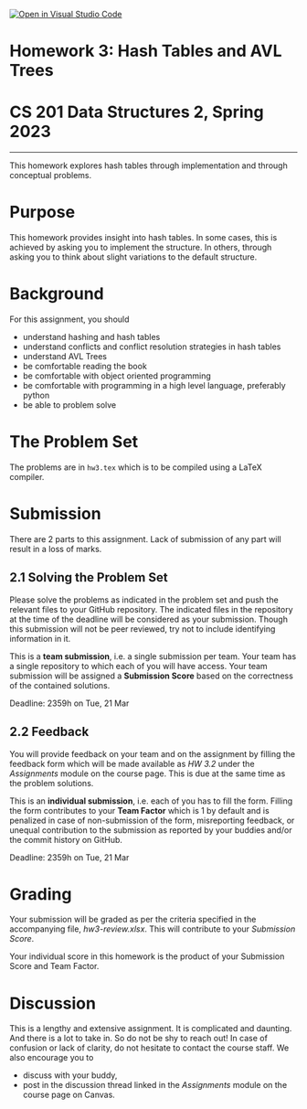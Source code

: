 [![Open in Visual Studio Code](https://classroom.github.com/assets/open-in-vscode-c66648af7eb3fe8bc4f294546bfd86ef473780cde1dea487d3c4ff354943c9ae.svg)](https://classroom.github.com/online_ide?assignment_repo_id=10467434&assignment_repo_type=AssignmentRepo)
# Homework 3: Hash Tables and AVL Trees
# CS 201 Data Structures 2, Spring 2023
-----

This homework explores hash tables through implementation and through conceptual problems.

# Purpose

This homework provides insight into hash tables. In some cases, this is achieved by asking you to implement the structure. In others, through asking you to think about slight variations to the default structure. 

# Background

For this assignment, you should
- understand hashing and hash tables
- understand conflicts and conflict resolution strategies in hash tables
- understand AVL Trees
- be comfortable reading the book
- be comfortable with object oriented programming
- be comfortable with programming in a high level language, preferably python
- be able to problem solve

# The Problem Set

The problems are in `hw3.tex` which is to be compiled using a LaTeX compiler.


# Submission

There are 2 parts to this assignment. Lack of submission of any part will result in a loss of marks.

## 2.1 Solving the Problem Set

Please solve the problems as indicated in the problem set and push the relevant files to your GitHub repository. The indicated files in the repository at the time of the deadline will be considered as your submission. Though this submission will not be peer reviewed, try not to include identifying information in it.

This is a __team submission__, i.e. a single submission per team. Your team has a single repository to which each of you will have access. Your team submission will be assigned a __Submission Score__ based on the correctness of the contained solutions.

Deadline: 2359h on Tue, 21 Mar

## 2.2 Feedback

You will provide feedback on your team and on the assignment by filling the feedback form which will be made available as _HW 3.2_ under the _Assignments_ module on the course page. This is due at the same time as the problem solutions.

This is an __individual submission__, i.e. each of you has to fill the form. Filling the form contributes to your __Team Factor__ which is 1 by default and is penalized in case of non-submission of the form,  misreporting feedback, or unequal contribution to the submission as reported by your buddies and/or the commit history on GitHub.

Deadline: 2359h on Tue, 21 Mar

# Grading

Your submission will be graded as per the criteria specified in the accompanying file, _hw3-review.xlsx_. This will contribute to your _Submission Score_.

Your individual score in this homework is the product of your Submission Score and Team Factor.

# Discussion

This is a lengthy and extensive assignment. It is complicated and daunting. And there is a lot to take in. So do not be shy to reach out! In case of confusion or lack of clarity, do not hesitate to contact the course staff. We also encourage you to

- discuss with your buddy,
- post in the discussion thread linked in the _Assignments_ module on the course page on Canvas.
